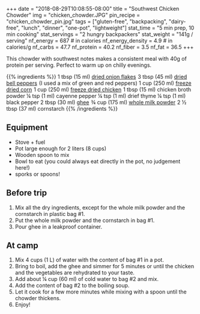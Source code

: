 +++
date = "2018-08-29T10:08:55-08:00"
title = "Southwest Chicken Chowder"
img = "chicken_chowder.JPG"
pin_recipe = "chicken_chowder_pin.jpg"
tags = ["gluten-free", "backpacking", "dairy-free", "lunch", "dinner", "one-pot", "lightweight"]
stat_time = "5 min prep, 10 min cooking"
stat_servings = "2 hungry backpackers"
stat_weight = "141g / serving"
nf_energy = 687 # in calories
nf_energy_density = 4.9 # in calories/g
nf_carbs = 47.7
nf_protein = 40.2
nf_fiber = 3.5
nf_fat = 36.5
+++

This chowder with southwest notes makes a consistent meal with 40g of protein per serving. Perfect to warm up on chilly evenings.

{{% ingredients %}}
1 tbsp (15 ml) <a target="_blank" href="https://www.amazon.com/gp/product/B001VNGMW0/ref=as_li_tl?ie=UTF8&camp=1789&creative=9325&creativeASIN=B001VNGMW0&linkCode=as2&tag=gourmethiking-20&linkId=332519d0941ce0d0ae06eb472ad89ff2">dried onion flakes</a><img src="//ir-na.amazon-adsystem.com/e/ir?t=gourmethiking-20&l=am2&o=1&a=B001VNGMW0" width="1" height="1" border="0" alt="" style="border:none !important; margin:0px !important;" />
3 tbsp (45 ml) <a target="_blank" href="https://www.amazon.com/gp/product/B007C7D2D6/ref=as_li_tl?ie=UTF8&camp=1789&creative=9325&creativeASIN=B007C7D2D6&linkCode=as2&tag=gourmethiking-20&linkId=9f4e3c3870f8f3672bafc88d846b7af2">dried bell peppers</a><img src="//ir-na.amazon-adsystem.com/e/ir?t=gourmethiking-20&l=am2&o=1&a=B007C7D2D6" width="1" height="1" border="0" alt="" style="border:none !important; margin:0px !important;" /> (I used a mix of green and red peppers)
1 cup (250 ml) <a target="_blank" href="https://www.amazon.com/gp/product/B008470PLU/ref=as_li_tl?ie=UTF8&camp=1789&creative=9325&creativeASIN=B008470PLU&linkCode=as2&tag=gourmethiking-20&linkId=0a9b9ec5eb7a9f1099e1dae915f6aef0">freeze dried corn</a><img src="//ir-na.amazon-adsystem.com/e/ir?t=gourmethiking-20&l=am2&o=1&a=B008470PLU" width="1" height="1" border="0" alt="" style="border:none !important; margin:0px !important;" />
1 cup (250 ml) <a target="_blank" href="https://www.amazon.com/gp/product/B000M8071M/ref=as_li_tl?ie=UTF8&camp=1789&creative=9325&creativeASIN=B000M8071M&linkCode=as2&tag=gourmethiking-20&linkId=9844477455f5e823b7f670506e351c0b">freeze dried chicken</a><img src="//ir-na.amazon-adsystem.com/e/ir?t=gourmethiking-20&l=am2&o=1&a=B000M8071M" width="1" height="1" border="0" alt="" style="border:none !important; margin:0px !important;" />
1 tbsp (15 ml) chicken broth powder
¼ tsp (1 ml) cayenne pepper
¼ tsp (1 ml) drief thyme
¼ tsp (1 ml) black pepper
2 tbsp (30 ml) <a target="_blank" href="https://www.amazon.com/gp/product/B0046IIPMW/ref=as_li_tl?ie=UTF8&camp=1789&creative=9325&creativeASIN=B0046IIPMW&linkCode=as2&tag=gourmethiking-20&linkId=cbb65cd3ef47763aa8ca49b97015ba84">ghee</a><img src="//ir-na.amazon-adsystem.com/e/ir?t=gourmethiking-20&l=am2&o=1&a=B0046IIPMW" width="1" height="1" border="0" alt="" style="border:none !important; margin:0px !important;" />
¾ cup (175 ml) <a target="_blank" href="https://www.amazon.com/gp/product/B00FRFRZF6/ref=as_li_tl?ie=UTF8&camp=1789&creative=9325&creativeASIN=B00FRFRZF6&linkCode=as2&tag=gourmethiking-20&linkId=f7d69f70caf1f6c64d69cf2302439691">whole milk powder</a><img src="//ir-na.amazon-adsystem.com/e/ir?t=gourmethiking-20&l=am2&o=1&a=B00FRFRZF6" width="1" height="1" border="0" alt="" style="border:none !important; margin:0px !important;" />
2 ½ tbsp (37 ml) cornstarch 
{{% /ingredients %}}

## Equipment

- Stove + fuel
- Pot large enough for 2 liters (8 cups)
- Wooden spoon to mix
- Bowl to eat (you could always eat directly in the pot, no judgement here!)
- sporks or spoons!

## Before trip

1. Mix all the dry ingredients, except for the whole milk powder and the cornstarch in plastic bag #1.
1. Put the whole milk powder and the cornstarch in bag #1.
1. Pour ghee in a leakproof container.
 
## At camp

1. Mix 4 cups (1 L) of water with the content of bag #1 in a pot.
1. Bring to boil, add the ghee and simmer for 5 minutes or until the chicken and the vegetables are rehydrated to your taste.
1. Add about ¼ cup (60 ml) of cold water to bag #2 and mix. 
1. Add the content of bag #2 to the boiling soup.
1. Let it cook for a few more minutes while mixing with a spoon until the chowder thickens.
1. Enjoy!
